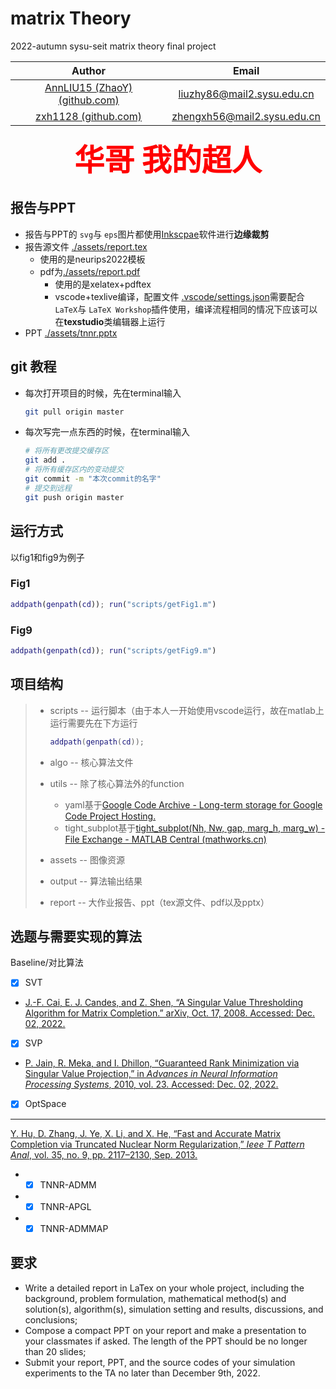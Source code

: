 # matrix Theory

2022-autumn sysu-seit matrix theory final project

|                          Author                          |                             Email                             |
| :-------------------------------------------------------: | :------------------------------------------------------------: |
| [AnnLIU15 (ZhaoY) (github.com)](https://github.com/AnnLIU15) |  [liuzhy86@mail2.sysu.edu.cn](mailto:liuzhy86@mail2.sysu.edu.cn)  |
|      [zxh1128 (github.com)](https://github.com/zxh1128)      | [zhengxh56@mail2.sysu.edu.cn](mailto:zhengxh56@mail2.sysu.edu.cn) |

<div align='center'>
    <font color="red" size=10><b>华哥 我的超人</b></font>
</div>

## 报告与PPT

* 报告与PPT的 `svg`与 `eps`图片都使用[Inkscpae](www.inkscape.org/)软件进行**边缘裁剪**
* 报告源文件 [./assets/report.tex](./assets/report.tex)
  * 使用的是neurips2022模板
  * pdf为[./assets/report.pdf](./assets/report.pdf)
    * 使用的是xelatex+pdftex
    * vscode+texlive编译，配置文件 [.vscode/settings.json](.vscode/settings.json)需要配合 `LaTeX`与 `LaTeX Workshop`插件使用，编译流程相同的情况下应该可以在**texstudio**类编辑器上运行
* PPT [./assets/tnnr.pptx](./assets/tnnr.pptx)

## git 教程

* 每次打开项目的时候，先在terminal输入

  ```bash
  git pull origin master
  ```
* 每次写完一点东西的时候，在terminal输入

  ```bash
  # 将所有更改提交缓存区
  git add .  
  # 将所有缓存区内的变动提交
  git commit -m "本次commit的名字"
  # 提交到远程
  git push origin master
  ```

## 运行方式

以fig1和fig9为例子

### Fig1

```matlab
addpath(genpath(cd)); run("scripts/getFig1.m")
```

### Fig9

```matlab
addpath(genpath(cd)); run("scripts/getFig9.m")
```

## 项目结构

> * scripts	   -- 运行脚本（由于本人一开始使用vscode运行，故在matlab上运行需要先在下方运行
>
>   ```matlab
>   addpath(genpath(cd));
>   ```
> * algo         -- 核心算法文件
> * utils        -- 除了核心算法外的function
>
>   * yaml基于[Google Code Archive - Long-term storage for Google Code Project Hosting.](https://code.google.com/archive/p/yamlmatlab/)
>   * tight_subplot基于[tight_subplot(Nh, Nw, gap, marg_h, marg_w) - File Exchange - MATLAB Central (mathworks.cn)](https://ww2.mathworks.cn/matlabcentral/fileexchange/27991-tight_subplot-nh-nw-gap-marg_h-marg_w)
> * assets    -- 图像资源
> * output    -- 算法输出结果
> * report    -- 大作业报告、ppt（tex源文件、pdf以及pptx）

## 选题与需要实现的算法

Baseline/对比算法

- [X] SVT

- [J.-F. Cai, E. J. Candes, and Z. Shen, “A Singular Value Thresholding Algorithm for Matrix Completion.” arXiv, Oct. 17, 2008. Accessed: Dec. 02, 2022.](http://arxiv.org/abs/0810.3286)

- [X] SVP

- [P. Jain, R. Meka, and I. Dhillon, “Guaranteed Rank Minimization via Singular Value Projection,” in *Advances in Neural Information Processing Systems*, 2010, vol. 23. Accessed: Dec. 02, 2022.](https://proceedings.neurips.cc/paper/2010/hash/08d98638c6fcd194a4b1e6992063e944-Abstract.html)

- [X] OptSpace

---

[Y. Hu, D. Zhang, J. Ye, X. Li, and X. He, “Fast and Accurate Matrix Completion via Truncated Nuclear Norm Regularization,” *Ieee T Pattern Anal*, vol. 35, no. 9, pp. 2117–2130, Sep. 2013.](https://ieeexplore.ieee.org/document/6389682/?arnumber=6389682)

* - [X] TNNR-ADMM
* - [X] TNNR-APGL
* - [X] TNNR-ADMMAP

## 要求

* Write a detailed report in LaTex on your whole project, including the background, problem formulation, mathematical method(s) and solution(s), algorithm(s), simulation setting and results, discussions, and conclusions;
* Compose a compact PPT on your report and make a presentation to your classmates if asked. The length of the PPT should be no longer than 20 slides;
* Submit your report, PPT, and the source codes of your simulation experiments to the TA no later than December 9th, 2022.
